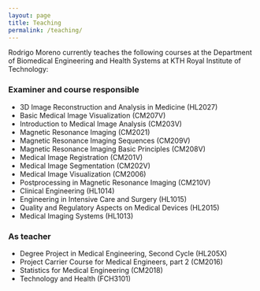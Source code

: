 ```yaml
---
layout: page
title: Teaching
permalink: /teaching/
---
```



Rodrigo Moreno currently teaches the following courses at the Department of Biomedical Engineering and Health Systems at KTH Royal Institute of Technology:



### **Examiner and course responsible**

* 3D Image Reconstruction and Analysis in Medicine (HL2027)  
* Basic Medical Image Visualization (CM207V)  
* Introduction to Medical Image Analysis (CM203V)  
* Magnetic Resonance Imaging (CM2021)  
* Magnetic Resonance Imaging Sequences (CM209V)  
* Magnetic Resonance Imaging Basic Principles (CM208V)  
* Medical Image Registration (CM201V)  
* Medical Image Segmentation (CM202V)  
* Medical Image Visualization (CM2006)  
* Postprocessing in Magnetic Resonance Imaging (CM210V)  
* Clinical Engineering (HL1014)  
* Engineering in Intensive Care and Surgery (HL1015)  
* Quality and Regulatory Aspects on Medical Devices (HL2015)  
* Medical Imaging Systems (HL1013)  

### **As teacher**

* Degree Project in Medical Engineering, Second Cycle (HL205X)  
* Project Carrier Course for Medical Engineers, part 2 (CM2016)  
* Statistics for Medical Engineering (CM2018)  
* Technology and Health (FCH3101)  
